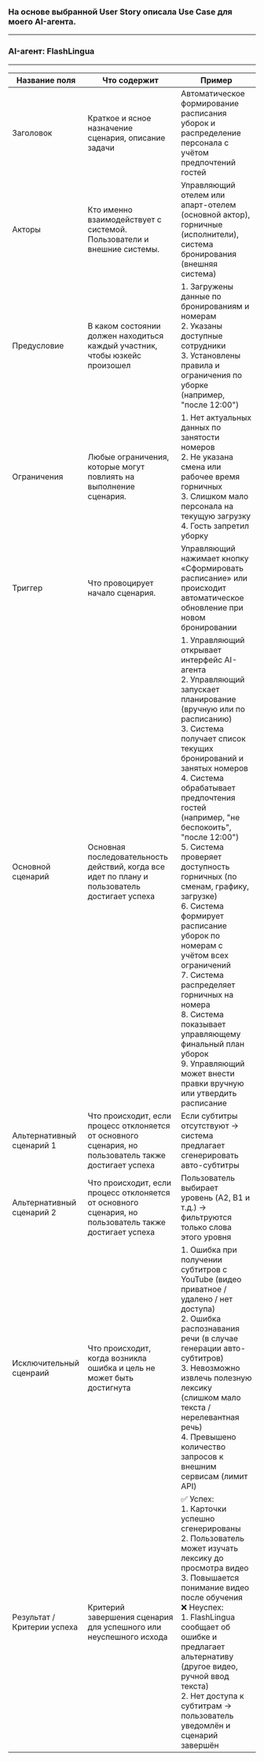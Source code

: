 ### На основе выбранной User Story опиcала Use Case для моего AI-агента.
____
### AI-агент: FlashLingua
___

| Название поля    | Что содержит | Пример |
|-------------|----------|----------|
| Заголовок    |   Краткое и ясное назначение сценария, описание задачи | Автоматическое формирование расписания уборок и распределение персонала с учётом предпочтений гостей|
| Акторы    |   Кто именно взаимодействует с системой. Пользователи и внешние системы. |Управляющий отелем или апарт-отелем (основной актор), горничные (исполнители), система бронирования (внешняя система)|
| Предусловие   | В каком состоянии должен находиться каждый участник, чтобы юзкейс произошел   |1. Загружены данные по бронированиям и номерам <br> 2. Указаны доступные сотрудники <br> 3. Установлены правила и ограничения по уборке (например, "после 12:00") <br>|
| Ограничения    | Любые ограничения, которые могут повлиять на выполнение сценария.   |1. Нет актуальных данных по занятости номеров <br> 2. Не указана смена или рабочее время горничных <br> 3. Слишком мало персонала на текущую загрузку <br> 4. Гость запретил уборку <br>|
| Триггер    | Что провоцирует начало сценария.   |Управляющий нажимает кнопку «Сформировать расписание» или происходит автоматическое обновление при новом бронировании|
| Основной сценарий   | Основная последовательность действий, когда все идет по плану и пользователь достигает успеха   |1. Управляющий открывает интерфейс AI-агента <br> 2. Управляющий запускает планирование (вручную или по расписанию) <br> 3. Система получает список текущих бронирований и занятых номеров <br> 4. Система обрабатывает предпочтения гостей (например, "не беспокоить", "после 12:00") <br> 5. Система проверяет доступность горничных (по сменам, графику, загрузке) <br> 6. Система формирует расписание уборок по номерам с учётом всех ограничений <br> 7. Система распределяет горничных на номера <br> 8. Система показывает управляющему финальный план уборок <br> 9. Управляющий может внести правки вручную или утвердить расписание <br>| 
| Альтернативный сценарий  1  | Что происходит, если процесс отклоняется от основного сценария, но пользователь также достигает успеха   | Если субтитры отсутствуют → система предлагает сгенерировать авто-субтитры|
| Альтернативный сценарий 2   | Что происходит, если процесс отклоняется от основного сценария, но пользователь также достигает успеха | Пользователь выбирает уровень (A2, B1 и т.д.) → фильтруются только слова этого уровня|
| Исключительный сценраий    | Что происходит, когда возникла ошибка и цель не может быть достигнута  |1. Ошибка при получении субтитров с YouTube (видео приватное / удалено / нет доступа) <br> 2. Ошибка распознавания речи (в случае генерации авто-субтитров) <br> 3. Невозможно извлечь полезную лексику (слишком мало текста / нерелевантная речь) <br> 4. Превышено количество запросов к внешним сервисам (лимит API) <br>|
| Результат / Критерии успеха    | Критерий завершения сценария для успешного или неуспешного исхода   |✅ Успех: <br> 1. Карточки успешно сгенерированы <br> 2. Пользователь может изучать лексику до просмотра видео <br> 3. Повышается понимание видео после обучения <br> ❌ Неуспех: <br> 1. FlashLingua сообщает об ошибке и предлагает альтернативу (другое видео, ручной ввод текста) <br> 2. Нет доступа к субтитрам → пользователь уведомлён и сценарий завершён <br>|


